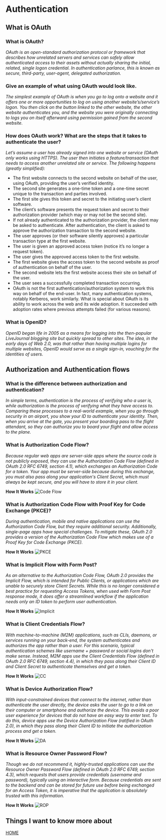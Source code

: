 # **Authentication**

## **What is OAuth**

 ### **What is OAuth?**

 *OAuth is an open-standard authorization protocol or framework that describes how unrelated servers and services can safely allow authenticated access to their assets without actually sharing the initial, related, single logon credential. In authentication parlance, this is known as secure, third-party, user-agent, delegated authorization.*


 ### **Give an example of what using OAuth would look like.**

 *The simplest example of OAuth is when you go to log onto a website and it offers one or more opportunities to log on using another website’s/service’s logon. You then click on the button linked to the other website, the other website authenticates you, and the website you were originally connecting to logs you on itself afterward using permission gained from the second website.*

 ### **How does OAuth work? What are the steps that it takes to authenticate the user?**

 *Let’s assume a user has already signed into one website or service (OAuth only works using HTTPS). The user then initiates a feature/transaction that needs to access another unrelated site or service. The following happens (greatly simplified):*

 * The first website connects to the second website on behalf of the user, using OAuth, providing the user’s verified identity.
 * The second site generates a one-time token and a one-time secret unique to the transaction and parties involved.
 * The first site gives this token and secret to the initiating user’s client software.
 * The client’s software presents the request token and secret to their authorization provider (which may or may not be the second site).
 * If not already authenticated to the authorization provider, the client may be asked to authenticate. After authentication, the client is asked to approve the authorization transaction to the second website.
 * The user approves (or their software silently approves) a particular transaction type at the first website.
 * The user is given an approved access token (notice it’s no longer a request token).
 * The user gives the approved access token to the first website.
 * The first website gives the access token to the second website as proof of authentication on behalf of the user.
 * The second website lets the first website access their site on behalf of the user.
 * The user sees a successfully completed transaction occurring.
 * OAuth is not the first authentication/authorization system to work this way on behalf of the end-user. In fact, many authentication systems, notably Kerberos, work similarly. What is special about OAuth is its ability to work across the web and its wide adoption. It succeeded with adoption rates where previous attempts failed (for various reasons).

 ### **What is OpenID?**

*OpenID began life in 2005 as a means for logging into the then-popular LiveJournal blogging site but quickly spread to other sites. The idea, in the early days of Web 2.0, was that rather than having multiple logins for multiple websites, OpenID would serve as a single sign-in, vouching for the identities of users.*


## **Authorization and Authentication flows**

 ### **What is the difference between authorization and authentication?**
 
 *In simple terms, authentication is the process of verifying who a user is, while authorization is the process of verifying what they have access to.
 Comparing these processes to a real-world example, when you go through security in an airport, you show your ID to authenticate your identity. Then, when you arrive at the gate, you present your boarding pass to the flight attendant, so they can authorize you to board your flight and allow access to the plane.*

 ### **What is Authorization Code Flow?**

 *Because regular web apps are server-side apps where the source code is not publicly exposed, they can use the Authorization Code Flow (defined in OAuth 2.0 RFC 6749, section 4.1), which exchanges an Authorization Code for a token. Your app must be server-side because during this exchange, you must also pass along your application's Client Secret, which must always be kept secure, and you will have to store it in your client.*

 **How It Works**
 ![Code Flow](https://images.ctfassets.net/cdy7uua7fh8z/2nbNztohyR7uMcZmnUt0VU/2c017d2a2a2cdd80f097554d33ff72dd/auth-sequence-auth-code.png)
 
 ### **What is Authorization Code Flow with Proof Key for Code Exchange (PKCE)?**

 *During authentication, mobile and native applications can use the Authorization Code Flow, but they require additional security. Additionally, single-page apps have special challenges. To mitigate these, OAuth 2.0 provides a version of the Authorization Code Flow which makes use of a Proof Key for Code Exchange (PKCE).*

 **How It Works**
 ![PKCE](https://images.ctfassets.net/cdy7uua7fh8z/3pstjSYx3YNSiJQnwKZvm5/33c941faf2e0c434a9ab1f0f3a06e13a/auth-sequence-auth-code-pkce.png)

 ### **What is Implicit Flow with Form Post?**
 
 *As an alternative to the Authorization Code Flow, OAuth 2.0 provides the Implicit Flow, which is intended for Public Clients, or applications which are unable to securely store Client Secrets. While this is no longer considered a best practice for requesting Access Tokens, when used with Form Post response mode, it does offer a streamlined workflow if the application needs only an ID token to perform user authentication.*

 **How It Works**
 ![Implicit](https://images.ctfassets.net/cdy7uua7fh8z/6m0uE4E7Hpzbdhyh9dEuYK/e36c910ff47a7540bf27e23c02822624/auth-sequence-implicit-form-post.png)

 ### **What is Client Credentials Flow?**

 *With machine-to-machine (M2M) applications, such as CLIs, daemons, or services running on your back-end, the system authenticates and authorizes the app rather than a user. For this scenario, typical authentication schemes like username + password or social logins don't make sense. Instead, M2M apps use the Client Credentials Flow (defined in OAuth 2.0 RFC 6749, section 4.4), in which they pass along their Client ID and Client Secret to authenticate themselves and get a token.*

 **How It Works** 
 ![CC](https://images.ctfassets.net/cdy7uua7fh8z/2waLvaQdM5Fl5ZN5xUrF2F/8c5ddae68ac8dd438cdeb91fe1010fd1/auth-sequence-client-credentials.png)

 ### **What is Device Authorization Flow?**
 
 *With input-constrained devices that connect to the internet, rather than authenticate the user directly, the device asks the user to go to a link on their computer or smartphone and authorize the device. This avoids a poor user experience for devices that do not have an easy way to enter text. To do this, device apps use the Device Authorization Flow (ratified in OAuth 2.0), in which they pass along their Client ID to initiate the authorization process and get a token.*
 
 **How It Works**
 ![DA](https://images.ctfassets.net/cdy7uua7fh8z/1A6jpG3W1H6SC9ZK92NyKd/40af53209f90a7c392f621f329fb4424/auth-sequence-device-auth.png)

 ### **What is Resource Owner Password Flow?**

 *Though we do not recommend it, highly-trusted applications can use the Resource Owner Password Flow (defined in OAuth 2.0 RFC 6749, section 4.3), which requests that users provide credentials (username and password), typically using an interactive form. Because credentials are sent to the backend and can be stored for future use before being exchanged for an Access Token, it is imperative that the application is absolutely trusted with this information.*

 **How It Works**
 ![ROP](https://images.ctfassets.net/cdy7uua7fh8z/4EeYNcnVX1RFcTy5z4lP4v/c3e4d22e6f8bf558caf07338a7388097/ROP_Grant.png)



 ## **Things I want to know more about**



[HOME](https://malkhaleel88.github.io/reading-notes)
